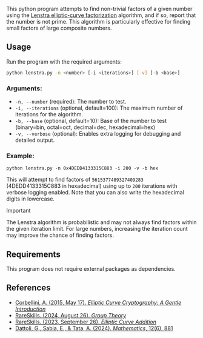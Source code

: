 This python program attempts to find non-trivial factors of a given number using the [Lenstra elliptic-curve factorization](https://en.wikipedia.org/wiki/Lenstra_elliptic-curve_factorization) algorithm, and if so, report that the number is not prime. This algorithm is particularly effective for finding small factors of large composite numbers.

## Usage
Run the program with the required arguments:

```bash
python lenstra.py -n <number> [-i <iterations>] [-v] [-b <base>]
```

### Arguments:
- `-n, --number` (required): The number to test.
- `-i, --iterations` (optional, default=100): The maximum number of iterations for the algorithm.
- `-b, --base` (optional, default=10): Base of the number to test (binary=bin, octal=oct, decimal=dec, hexadecimal=hex)
- `-v, --verbose` (optional): Enables extra logging for debugging and detailed output.

### Example:
```shell
python lenstra.py -n 0x4DEDD4133315C883 -i 200 -v -b hex
```
This will attempt to find factors of `5615377489327409283` (4DEDD4133315C883 in hexadecimal) using up to `200` iterations with verbose logging enabled. Note that you can also write the hexadecimal digits in lowercase.

> [!IMPORTANT]  
> The Lenstra algorithm is probabilistic and may not always find factors within the given iteration limit.
> For large numbers, increasing the iteration count may improve the chance of finding factors.

## Requirements
This program does not require external packages as dependencies.

## References

- [Corbellini, A. (2015, May 17). *Elliptic Curve Cryptography: A Gentle Introduction*](https://andrea.corbellini.name/2015/05/17/elliptic-curve-cryptography-a-gentle-introduction/)
- [RareSkills. (2024, August 26). *Group Theory*](https://www.rareskills.io/post/group-theory)
- [RareSkills. (2023, September 26). *Elliptic Curve Addition*](https://www.rareskills.io/post/elliptic-curve-addition)
- [Dattoli, G., Sabia, E., & Tata, A. (2024). *Mathematics*, 12(6), 881](https://www.mdpi.com/2227-7390/12/6/881)
